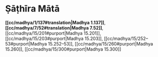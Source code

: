 # Ṣāṭhīra Mātā

**[[cc/madhya/1/137#translation|Madhya 1.137]]**, **[[cc/madhya/7/52#translation|Madhya 7.52]]**, [[cc/madhya/15/201#purport|Madhya 15.201]], [[cc/madhya/15/203#purport|Madhya 15.203]], [[cc/madhya/15/252–53#purport|Madhya 15.252–53]], [[cc/madhya/15/260#purport|Madhya 15.260]], [[cc/madhya/15/300#purport|Madhya 15.300]]

